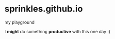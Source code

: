 sprinkles.github.io
===================

my playground


I **might** do something **productive** with this one day :)


